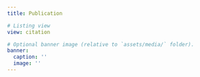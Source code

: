 ```yaml
---
title: Publication

# Listing view
view: citation

# Optional banner image (relative to `assets/media/` folder).
banner:
  caption: ''
  image: ''
---
```

